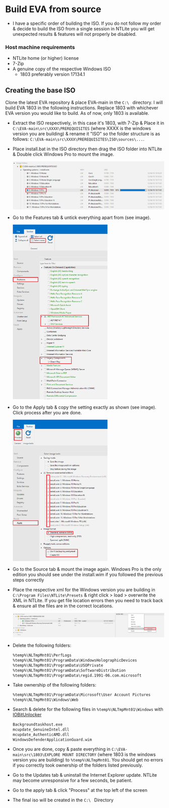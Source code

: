 # Build EVA from source

 - I have a specific order of building the ISO. If you do not follow my order & decide to build the ISO from a single session in NTLite you will get unexpected results & features will not properly be disabled.

### Host machine requirements

 - NTLite home (or higher) license
 - 7-Zip
 - A genuine copy of the respective Windows ISO
   - 1803 preferably version 17134.1

## Creating the base ISO

  Clone the latest EVA repository & place EVA-main in the ``C:\ `` directory.
  I will build EVA 1803 in the following instructions. Replace 1803 with whichever EVA version you would like to build. As of now, only 1803 is available.

 - Extract the ISO respectively, in this case it's 1803, with 7-Zip & Place it in ``C:\EVA-main\src\XXXX\PREREQUISITES`` (where XXXX is the windows version you are building) & rename it "ISO" so the folder structure is as follows: ``C:\EVA-main\src\XXXX\PREREQUISITES\ISO\sources\...``. 
   
 - Place install.bat in the ISO directory then drag the ISO folder into NTLite & Double click Windows Pro to mount the image.

    <img src="https://github.com/AesterFF/Eva-Continued/blob/main/content/img/BUILD%20INSTRUCTIONS%20-%20Mount%20image.png" width="600" >
    
 - Go to the Features tab & untick everything apart from (see image).

    <img src="https://github.com/AesterFF/Eva-Continued/blob/main/content/img/BUILD%20INSTRUCTIONS%20-%20Disable%20features.png" width="300" >

 - Go to the Apply tab & copy the setting exactly as shown (see image). Click process after you are done.

    <img src="https://github.com/AesterFF/Eva-Continued/blob/main/content/img/BUILD%20INSTRUCTIONS%20-%20Process%20base%20image.png" width="300" >

 - Go to the Source tab & mount the image again. Windows Pro is the only edition you should see under the install.wim if you followed the previous steps correctly
    
 - Place the respective xml for the Windows version you are building in ``C:\Program Files\NTLite\Presets`` & right click > load > overwrite the XML in NTLite. If you get file location errors then you need to track back & ensure all the files are in the correct locations.

    <img src="https://github.com/AesterFF/Eva-Continued/blob/main/content/img/BUILD%20INSTRUCTIONS%20-%20Load%20XML.png" width="800" >

 - Delete the following folders:
	
	```
    %temp%\NLTmpMnt01\PerfLogs
    %temp%\NLTmpMnt01\ProgramData\WindowsHolographicDevices
    %temp%\NLTmpMnt01\ProgramData\USOPrivate
    %temp%\NLTmpMnt01\ProgramData\SoftwareDistribution
    %temp%\NLTmpMnt01\ProgramData\regid.1991-06.com.microsoft
	```

 - Take ownership of the following folders:
 
	```
	%temp%\NLTmpMnt01\ProgramData\Microsoft\User Account Pictures
    %temp%\NLTmpMnt01\Windows\Web
	```
	
 - Search & delete for the following files in ``%temp%\NLTmpMnt01\Windows`` with <a href="https://www.iobit.com/en/iobit-unlocker.php">IOBitUnlocker</a>
   
	```
    Backgroundtaskhost.exe
    mcupdate_GenuineIntel.dll
    mcupdate_AuthenticAMD.dll
    WindowsDefenderApplicationGuard.wim
	```
    
 - Once you are done, copy & paste everything in ``C:\EVA-main\src\1803\EXPLORE MOUNT DIRECTORY`` (where 1803 is the windows version you are building) to ``%temp%\NLTmpMnt01``. You should get no errors if you correctly took ownership of the folders listed previously.
 
 - Go to the Updates tab & uninstall the Internet Explorer update. NTLite may become unresponsive for a few seconds, be patient.

 - Go to the apply tab & click "Process" at the top left of the screen
    
 - The final iso will be created in the ``C:\ `` Directory
 
